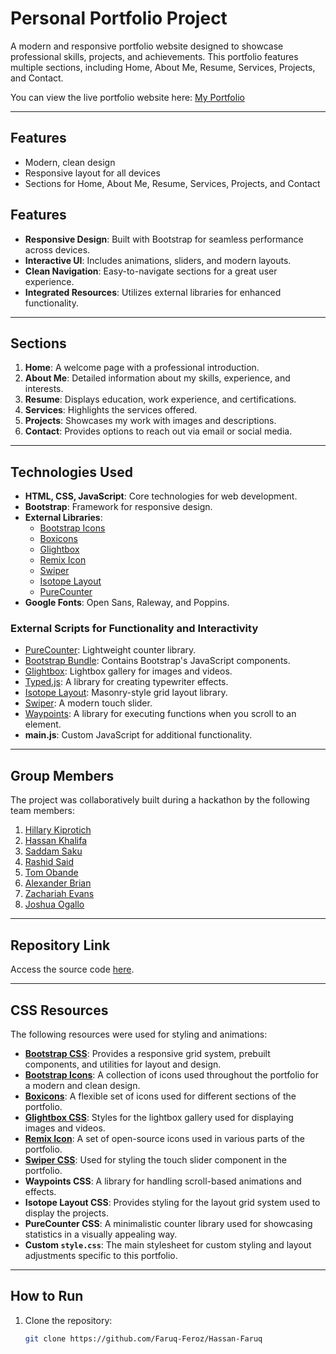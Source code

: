 # Personal Portfolio Project

A modern and responsive portfolio website designed to showcase professional skills, projects, and achievements. This portfolio features multiple sections, including Home, About Me, Resume, Services, Projects, and Contact.

You can view the live portfolio website here: [My Portfolio](https://your-portfolio-link.com)

---

## Features
- Modern, clean design
- Responsive layout for all devices
- Sections for Home, About Me, Resume, Services, Projects, and Contact


## Features
- **Responsive Design**: Built with Bootstrap for seamless performance across devices.
- **Interactive UI**: Includes animations, sliders, and modern layouts.
- **Clean Navigation**: Easy-to-navigate sections for a great user experience.
- **Integrated Resources**: Utilizes external libraries for enhanced functionality.

---

## Sections
1. **Home**: A welcome page with a professional introduction.
2. **About Me**: Detailed information about my skills, experience, and interests.
3. **Resume**: Displays education, work experience, and certifications.
4. **Services**: Highlights the services offered.
5. **Projects**: Showcases my work with images and descriptions.
6. **Contact**: Provides options to reach out via email or social media.

---

## Technologies Used

- **HTML, CSS, JavaScript**: Core technologies for web development.
- **Bootstrap**: Framework for responsive design.
- **External Libraries**:
  - [Bootstrap Icons](https://icons.getbootstrap.com/)
  - [Boxicons](https://boxicons.com/)
  - [Glightbox](https://biati-digital.github.io/glightbox/)
  - [Remix Icon](https://remixicon.com/)
  - [Swiper](https://swiperjs.com/)
  - [Isotope Layout](https://isotope.metafizzy.co/)
  - [PureCounter](https://github.com/srexi/purecounterjs)
- **Google Fonts**: Open Sans, Raleway, and Poppins.

### External Scripts for Functionality and Interactivity
- [PureCounter](https://github.com/srexi/purecounterjs): Lightweight counter library.
- [Bootstrap Bundle](https://getbootstrap.com/): Contains Bootstrap's JavaScript components.
- [Glightbox](https://biati-digital.github.io/glightbox/): Lightbox gallery for images and videos.
- [Typed.js](https://github.com/mattboldt/typed.js/): A library for creating typewriter effects.
- [Isotope Layout](https://isotope.metafizzy.co/): Masonry-style grid layout library.
- [Swiper](https://swiperjs.com/): A modern touch slider.
- [Waypoints](http://imakewebthings.com/waypoints/): A library for executing functions when you scroll to an element.
- **main.js**: Custom JavaScript for additional functionality.


---

## Group Members
The project was collaboratively built during a hackathon by the following team members:

1. [Hillary Kiprotich](https://github.com/Machuge27/SWEngineering/tree/main/Hackathos/Portfolio)
2. [Hassan Khalifa](https://github.com/Faruq-Feroz/Hassan-Faruq)
3. [Saddam Saku](https://github.com/SaddamTechie/saddamtechie.github.io)
4. [Rashid Said](https://github.com/SirRasheed/portfoliorasheed.git)
5. [Tom Obande](https://github.com/tbrowns/portfolio)
6. [Alexander Brian](https://github.com/BrianKachumba/HACKATHON.git)
7. [Zachariah Evans](https://github.com/Eva254-ke/myportfolio)
8. [Joshua Ogallo](https://github.com/ogallj/my_portfolio)

---

## Repository Link
Access the source code [here](https://github.com/Faruq-Feroz/Hassan-Faruq).

---

## CSS Resources
The following resources were used for styling and animations:

- **[Bootstrap CSS](https://getbootstrap.com/)**: Provides a responsive grid system, prebuilt components, and utilities for layout and design.
- **[Bootstrap Icons](https://icons.getbootstrap.com/)**: A collection of icons used throughout the portfolio for a modern and clean design.
- **[Boxicons](https://boxicons.com/)**: A flexible set of icons used for different sections of the portfolio.
- **[Glightbox CSS](https://biati-digital.github.io/glightbox/)**: Styles for the lightbox gallery used for displaying images and videos.
- **[Remix Icon](https://remixicon.com/)**: A set of open-source icons used in various parts of the portfolio.
- **[Swiper CSS](https://swiperjs.com/)**: Used for styling the touch slider component in the portfolio.
- **Waypoints CSS**: A library for handling scroll-based animations and effects.
- **Isotope Layout CSS**: Provides styling for the layout grid system used to display the projects.
- **PureCounter CSS**: A minimalistic counter library used for showcasing statistics in a visually appealing way.
- **Custom `style.css`**: The main stylesheet for custom styling and layout adjustments specific to this portfolio.


---

## How to Run
1. Clone the repository:
   ```bash
   git clone https://github.com/Faruq-Feroz/Hassan-Faruq
